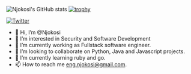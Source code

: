 ![Njokosi's GitHub stats](https://github-readme-stats.vercel.app/api?username=njokosi&show_icons=true&theme=algolia&count_private=true)
[![trophy](https://github-profile-trophy.vercel.app/?username=njokosi)](https://github.com/njokosi/github-profile-trophy)


[![Twitter](https://img.shields.io/twitter/url/https/twitter.com/njokosi.svg?style=social&label=Follow%20njokosi)](https://twitter.com/njokosi)

- 👋 Hi, I’m @Njokosi
- 👀 I’m interested in Security and Software Development
- 🌱 I’m currently working as Fullstack software engineer.
- 💞️ I’m looking to collaborate on Python, Java and Javascript projects.
- 🌱 I’m currently learning ruby and go.
- 📫 How to reach me eng.njokosi@gmail.com.
<!---
Njokosi/Njokosi is a ✨ special ✨ repository because its `README.md` (this file) appears on your GitHub profile.
You can click the Preview link to take a look at your changes.
--->
